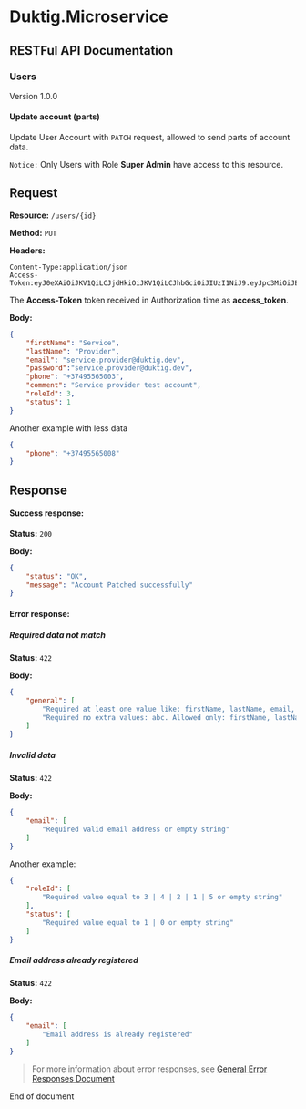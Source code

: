 # Duktig.Microservice
## RESTFul API Documentation

### Users

Version 1.0.0

#### Update account (parts)

Update User Account with `PATCH` request, allowed to send parts of account data.

`Notice:` Only Users with Role **Super Admin** have access to this resource. 

Request
---

**Resource:** `/users/{id}`

**Method:** `PUT`

**Headers:**

```
Content-Type:application/json
Access-Token:eyJ0eXAiOiJKV1QiLCJjdHkiOiJKV1QiLCJhbGciOiJIUzI1NiJ9.eyJpc3MiOiJEdWt0aWcuaW8uaXNzIiwiYXVkIjoiRHVrdGlnLmlvLmdlbmVyYWwuYXVkIiwic3ViIjoiRHVrdGlnLmlvLmdlbmVyYWwuc3ViIiwianRpIjoiRHVrdGlnLmlvLmdlbmVyYWwuanRpIiwibmJmIjoxNTYxOTIxNzMwLCJpYXQiOjE1NjE5MjE3MzAsImV4cCI6MTU2MjAwODEzMCwiYWNjb3VudCI6eyJ1c2VySWQiOjEwOSwiZmlyc3ROYW1lIjoiRGF2aWQiLCJsYXN0TmFtZSI6IkF5dmF6eWFuIiwiZW1haWwiOiJ0b2tlcm5lbEBnbWFpbC5jb20iLCJpZFJvbGUiOjF9fQ.rjbkAijCx2i09dfDmpfip7mRRfRWvQo8qtREUCPX2Bg
```

The **Access-Token** token received in Authorization time as **access_token**.

**Body:** 

```json
{
    "firstName": "Service",
    "lastName": "Provider",
    "email": "service.provider@duktig.dev",
    "password":"service.provider@duktig.dev",
    "phone": "+37495565003",
    "comment": "Service provider test account",
    "roleId": 3,
    "status": 1
}
```

Another example with less data

```json
{
    "phone": "+37495565008"
}
```

Response
---

#### Success response:

**Status:** `200`

**Body:**

```json
{
    "status": "OK",
    "message": "Account Patched successfully"
}
```

#### Error response:

##### Required data not match 

**Status:** `422`

**Body:**

```json
{
    "general": [
        "Required at least one value like: firstName, lastName, email, password, phone, comment, roleId, status",
        "Required no extra values: abc. Allowed only: firstName, lastName, email, password, phone, comment, roleId, status"
    ]
}
```

##### Invalid data 

**Status:** `422`

**Body:**

```json
{
    "email": [
        "Required valid email address or empty string"
    ]
}
```

Another example:

```json
{
    "roleId": [
        "Required value equal to 3 | 4 | 2 | 1 | 5 or empty string"
    ],
    "status": [
        "Required value equal to 1 | 0 or empty string"
    ]
}
```

##### Email address already registered 

**Status:** `422`

**Body:**

```json
{
    "email": [
        "Email address is already registered"
    ]
}
```

> For more information about error responses, see [General Error Responses Document](../3-general-error-responses.md)

End of document
